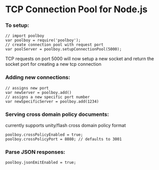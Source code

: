 TCP Connection Pool for Node.js
===

### To setup:
	// import poolboy
	var poolboy = require('poolboy');
	// create connection pool with request port
	var poolServer = poolboy.setupConnectionPool(5000);
	
TCP requests on port 5000 will now setup a new socket and return the socket port for creating a new tcp connection

### Adding new connections:
	// assigns new port
	var newServer = poolboy.add()
	// assigns a new specific port number
	var newSpecificServer = poolboy.add(1234)
	
### Serving cross domain policy documents:
currently supports unity/flash cross domain policy format

	poolboy.crossPolicyEnabled = true;
	poolboy.crossPolicyPort = 8080; // defaults to 3001

### Parse JSON responses:
	poolboy.jsonEmitEnabled = true;
	